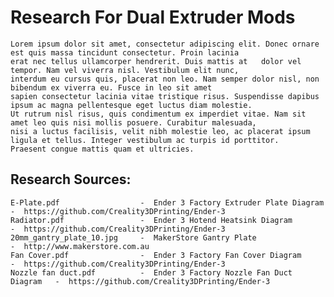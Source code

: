 # Research For Dual Extruder Mods
    Lorem ipsum dolor sit amet, consectetur adipiscing elit. Donec ornare est quis massa tincidunt consectetur. Proin lacinia 
    erat nec tellus ullamcorper hendrerit. Duis mattis at   dolor vel tempor. Nam vel viverra nisl. Vestibulum elit nunc, 
    interdum eu cursus quis, placerat non leo. Nam semper dolor nisl, non bibendum ex viverra eu. Fusce in leo sit amet 
    sapien consectetur lacinia vitae tristique risus. Suspendisse dapibus ipsum ac magna pellentesque eget luctus diam molestie. 
    Ut rutrum nisl risus, quis condimentum ex imperdiet vitae. Nam sit amet leo quis nisi mollis posuere. Curabitur malesuada, 
    nisi a luctus facilisis, velit nibh molestie leo, ac placerat ipsum ligula et tellus. Integer vestibulum ac turpis id porttitor. 
    Praesent congue mattis quam et ultricies. 

## Research Sources:
    E-Plate.pdf                  -  Ender 3 Factory Extruder Plate Diagram    -  https://github.com/Creality3DPrinting/Ender-3
    Radiator.pdf                 -  Ender 3 Hotend Heatsink Diagram           -  https://github.com/Creality3DPrinting/Ender-3
    20mm_gantry_plate_10.jpg     -  MakerStore Gantry Plate                   -  http://www.makerstore.com.au
    Fan Cover.pdf                -  Ender 3 Factory Fan Cover Diagram         -  https://github.com/Creality3DPrinting/Ender-3
    Nozzle fan duct.pdf          -  Ender 3 Factory Nozzle Fan Duct Diagram   -  https://github.com/Creality3DPrinting/Ender-3
